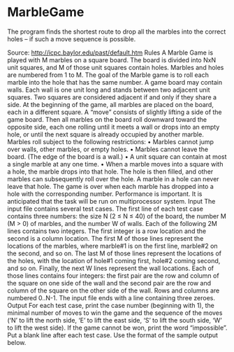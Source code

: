 # MarbleGame
The program finds the shortest route to drop all the marbles into the correct holes – if such a move sequence is possible.

Source: http://icpc.baylor.edu/past/default.htm
Rules
A Marble Game is played with M marbles on a square board. The board is divided into NxN unit squares, and M of those unit squares contain holes. Marbles and holes are numbered from 1 to M. The goal of the Marble game is to roll each marble into the hole that has the same number.
A game board may contain walls. Each wall is one unit long and stands between two adjacent unit squares. Two squares are considered adjacent if and only if they share a side.
At the beginning of the game, all marbles are placed on the board, each in a different square. A “move” consists of slightly lifting a side of the game board. Then all marbles on the board roll downward toward the opposite side, each one rolling until it meets a wall or drops into an empty hole, or until the next square is already occupied by another marble. Marbles roll subject to the following restrictions:
•	Marbles cannot jump over walls, other marbles, or empty holes.
•	Marbles cannot leave the board. (The edge of the board is a wall.)
•	A unit square can contain at most a single marble at any one time.
•	When a marble moves into a square with a hole, the marble drops into that hole. The hole is then filled, and other marbles can subsequently roll over the hole. A marble in a hole can never leave that hole.
The game is over when each marble has dropped into a hole with the corresponding number.
Performance is important. It is anticipated that the task will be run on multiprocessor system.
Input
The input file contains several test cases. The first line of each test case contains three numbers: the size N (2 ≤ N ≤ 40) of the board, the number M (M > 0) of marbles, and the number W of walls. 
Each of the following 2M lines contains two integers. The first integer is a row location and the second is a column location. The first M of those lines represent the locations of the marbles, where marble#1 is on the first line, marble#2 on the second, and so on. The last M of those lines represent the locations of the holes, with the location of hole#1 coming first, hole#2 coming second, and so on. 
Finally, the next W lines represent the wall locations. Each of those lines contains four integers: the first pair are the row and column of the square on one side of the wall and the second pair are the row and column of the square on the other side of the wall. 
Rows and columns are numbered 0..N-1.
The input file ends with a line containing three zeroes.
Output
For each test case, print the case number (beginning with 1), the minimal number of moves to win the game and the sequence of the moves (‘N’ to lift the north side, ‘E’ to lift the east side, ‘S’ to lift the south side, ‘W’ to lift the west side). 
If the game cannot be won, print the word “impossible”. Put a blank line after each test case. Use the format of the sample output below.
